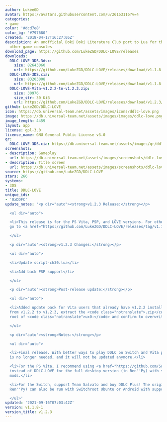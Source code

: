 ```yaml
---
author: LukeeGD
avatar: https://avatars.githubusercontent.com/u/26163116?v=4
categories:
- game
color: '#dcd7e8'
color_bg: '#797680'
created: '2018-04-17T16:27:05Z'
description: An unofficial Doki Doki Literature Club port to Lua for the PS Vita and
  other game consoles
download_page: https://github.com/LukeZGD/DDLC-LOVE/releases
downloads:
  DDLC-LOVE-3DS.3dsx:
    size: 82643060
    url: https://github.com/LukeZGD/DDLC-LOVE/releases/download/v1.1.8-1/DDLC-LOVE-43cecfd.3dsx
  DDLC-LOVE-3DS.cia:
    size: 83203008
    url: https://github.com/LukeZGD/DDLC-LOVE/releases/download/v1.1.8-1/DDLC-LOVE-43cecfd.cia
  DDLC-LOVE-Vita-v1.2.2-to-v1.2.3.zip:
    size: 30976
    size_str: 30 KiB
    url: https://github.com/LukeZGD/DDLC-LOVE/releases/download/v1.2.3/DDLC-LOVE-Vita-v1.2.2-to-v1.2.3.zip
github: LukeZGD/DDLC-LOVE
icon: https://db.universal-team.net/assets/images/icons/ddlc-love.png
image: https://db.universal-team.net/assets/images/images/ddlc-love.png
image_length: 4459
layout: app
license: gpl-3.0
license_name: GNU General Public License v3.0
qr:
  DDLC-LOVE-3DS.cia: https://db.universal-team.net/assets/images/qr/ddlc-love-3ds-cia.png
screenshots:
- description: Gameplay
  url: https://db.universal-team.net/assets/images/screenshots/ddlc-love/gameplay.png
- description: Title screen
  url: https://db.universal-team.net/assets/images/screenshots/ddlc-love/title-screen.png
source: https://github.com/LukeZGD/DDLC-LOVE
stars: 266
systems:
- 3DS
title: DDLC-LOVE
unique_ids:
- '0xDDFC'
update_notes: '<p dir="auto"><strong>v1.2.3 Release:</strong></p>

  <ul dir="auto">

  <li>This release is for the PS Vita, PSP, and LÖVE versions. For other systems,
  go to <a href="https://github.com/LukeZGD/DDLC-LOVE/releases/tag/v1.1.9">v1.1.9</a></li>

  </ul>

  <p dir="auto"><strong>v1.2.3 Changes:</strong></p>

  <ul dir="auto">

  <li>Update script-ch30.lua</li>

  <li>Add back PSP support</li>

  </ul>

  <p dir="auto"><strong>Post-release update:</strong></p>

  <ul dir="auto">

  <li>Added update pack for Vita users that already have v1.2.2 installed. To update
  from v1.2.2 to v1.2.3, extract the <code class="notranslate">.zip</code> to the
  root of <code class="notranslate">ux0:</code> and confirm to overwrite files.</li>

  </ul>

  <p dir="auto"><strong>Notes:</strong></p>

  <ul dir="auto">

  <li>Final release. With better ways to play DDLC on Switch and Vita platforms, DDLC-LOVE
  is no longer needed, and it will not be updated anymore.</li>

  <li>For the PS Vita, I recommend using <a href="https://github.com/SonicMastr/Doki-Doki-Literature-Club-Vita">Doki-Doki-Literature-Club-Vita</a>
  instead of DDLC-LOVE for the full desktop version (in Ren''Py) with support for
  mods.</li>

  <li>For the Switch, support Team Salvato and buy DDLC Plus! The original DDLC (in
  Ren''Py) can also be run with Switchroot Ubuntu or Android with support for mods.</li>

  </ul>'
updated: '2021-09-16T07:03:42Z'
version: v1.1.8-1
version_title: v1.2.3
---
```

